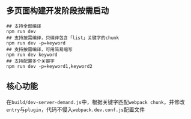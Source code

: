 ## 多页面构建开发阶段按需启动

```shell
## 支持全部编译
npm run dev
## 支持按需编译，只编译包含「list」关键字的chunk
npm run dev -p=keyword
## 支持按需编译，可用简易缩写
npm run dev keyword
## 支持配置多个关键字
npm run dev -p=keyword1,keyword2
```

## 核心功能
在`build/dev-server-demand.js`中，根据关键字匹配`webpack chunk`，并修改`entry`与`plugin`，代码不侵入`webpack.dev.conf.js`配置文件